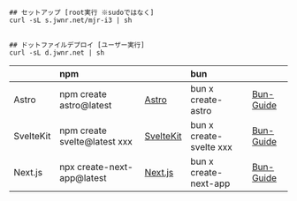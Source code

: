 
```
## セットアップ [root実行 ※sudoではなく]
curl -sL s.jwnr.net/mjr-i3 | sh


## ドットファイルデプロイ [ユーザー実行]
curl -sL d.jwnr.net | sh
```

|  | npm |  | bun |  |
|:-|:-|:-|:-|:-|
| Astro     | npm create astro@latest      | [Astro](https://astro.build/)        | bun x create-astro      |[Bun-Guide](https://bun.sh/guides/ecosystem/astro)      |
| SvelteKit | npm create svelte@latest xxx | [SvelteKit](https://kit.svelte.dev/) | bun x create-svelte xxx | [Bun-Guide](https://bun.sh/guides/ecosystem/sveltekit) |
| Next.js   | npx create-next-app@latest   | [Next.js](https://nextjs.org/)       | bun x create-next-app   | [Bun-Guide](https://bun.sh/guides/ecosystem/nextjs)    |
